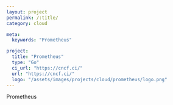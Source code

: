```yaml
---
layout: project
permalink: /:title/
category: cloud

meta:
  keywords: "Prometheus"

project:
  title: "Prometheus"
  type: "Go"
  ci_url: "https://cncf.ci/"
  url: "https://cncf.ci/"
  logo: "/assets/images/projects/cloud/prometheus/logo.png"
---
```


<p>Prometheus</p>
